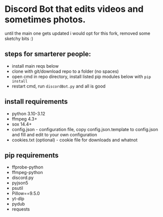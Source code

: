 # Discord Bot that edits videos and sometimes photos.
until the main one gets updated i would opt for this fork, removed some sketchy bits :)

## steps for smarterer people:
- install main reqs below
- clone with git/download repo to a folder (no spaces)
- open cmd in repo directory, install listed pip modules below with `pip install`
- restart cmd, run `discordBot.py` and all is good

## install requirements
- python 3.10-3.12
- ffmpeg 4.3+
- sox 14.4+
- config.json - configuration file, copy config.json.template to config.json and fill and edit to your own configuration
- cookies.txt (optional) - cookie file for downloads and whatnot

## pip requirements
- ffprobe-python
- ffmpeg-python
- discord.py
- pyjson5
- psutil
- Pillow==9.5.0
- yt-dlp
- pydub
- requests
